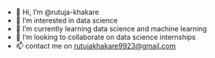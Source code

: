 - 👋 Hi, I’m @rutuja-khakare
- 👀 I’m interested in data science 
- 🌱 I’m currently learning data science and machine learning 
- 💞️ I’m looking to collaborate on data science internships
- 📫 contact me on rutujakhakare9923@gmail.com

<!---
rutuja-khakare/rutuja-khakare is a ✨ special ✨ repository because its `README.md` (this file) appears on your GitHub profile.
You can click the Preview link to take a look at your changes.
--->
